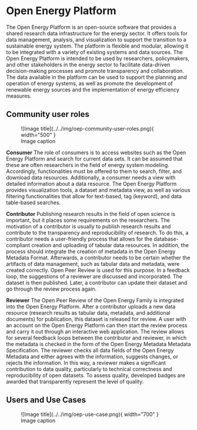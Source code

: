 # Open Energy Platform

The Open Energy Platform is an open-source software that provides a shared research data infrastructure for the energy sector. It offers tools for data management, analysis, and visualization to support the transition to a sustainable energy system. The platform is flexible and modular, allowing it to be integrated with a variety of existing systems and data sources. The Open Energy Platform is intended to be used by researchers, policymakers, and other stakeholders in the energy sector to facilitate data-driven decision-making processes and promote transparency and collaboration. The data available in the platform can be used to support the planning and operation of energy systems, as well as promote the development of renewable energy sources and the implementation of energy efficiency measures.

## Community user roles

<figure markdown>
  ![Image title](../../img/oep-community-user-roles.png){ width="500" }
  <figcaption>Image caption</figcaption>
</figure>

**Consumer**
The role of consumers is to access websites such as the Open Energy Platform and search for current data sets. It can be assumed that these are often researchers in the field of energy system modeling. Accordingly, functionalities must be offered to them to search, filter, and download data resources. Additionally, a consumer needs a view with detailed information about a data resource. The Open Energy Platform provides visualization tools, a dataset and metadata view, as well as various filtering functionalities that allow for text-based, tag (keyword), and data table-based searches.

**Contributor**
Publishing research results in the field of open science is important, but it places some requirements on the researchers. The motivation of a contributor is usually to publish research results and contribute to the transparency and reproducibility of research. To do this, a contributor needs a user-friendly process that allows for the database-compliant creation and uploading of tabular data resources. In addition, the process should integrate the creation of metadata in the Open Energy Metadata Format. Afterwards, a contributor needs to be certain whether the artifacts of data management, such as tabular data and metadata, were created correctly. Open Peer Review is used for this purpose. In a feedback loop, the suggestions of a reviewer are discussed and incorporated. The dataset is then published. Later, a contributor can update their dataset and go through the review process again.

**Reviewer**
The Open Peer Review of the Open Energy Family is integrated into the Open Energy Platform. After a contributor uploads a new data resource (research results as tabular data, metadata, and additional documents) for publication, this dataset is released for review. A user with an account on the Open Energy Platform can then start the review process and carry it out through an interactive web application. The review allows for several feedback loops between the contributor and reviewer, in which the metadata is checked in the form of the Open Energy Metadata Metadata Specification. The reviewer checks all data fields of the Open Energy Metadata and either agrees with the information, suggests changes, or rejects the information. In this way, a reviewer makes a significant contribution to data quality, particularly to technical correctness and reproducibility of open datasets. To assess quality, developed badges are awarded that transparently represent the level of quality.

## Users and Use Cases

<figure markdown>
  ![Image title](../../img/oep-use-case.png){ width="700" }
  <figcaption>Image caption</figcaption>
</figure>